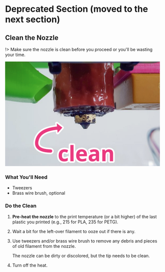 # Deprecated Section (moved to the next section)
## Clean the Nozzle

!> Make sure the nozzle is clean before you proceed or you'll be wasting your 
time. 

![nozzle-clean-annos.png](assets/nozzle-clean-annos.png)

### What You'll Need
- Tweezers
- Brass wire brush, optional

### Do the Clean
1. **Pre-heat the nozzle** to the print temperature (or a bit higher) of the last plastic you printed (e.g., 215 for PLA, 235 for PETG).
2. Wait a bit for the left-over filament to ooze out if there is any.
3. Use tweezers and/or brass wire brush to remove any debris and pieces of old filament from the nozzle.

   The nozzle can be dirty or discolored, but the tip needs to be clean.
5. Turn off the heat.

